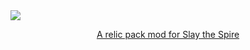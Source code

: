 <a href="https://thquinn.github.io/projects/reliquary.html">
<div>
  <img src="https://user-images.githubusercontent.com/1022438/105691970-e4818e80-5ecb-11eb-8e37-3da41a90305c.png" />
  <p align="center">A relic pack mod for Slay the Spire</p>
</div>
</a>

